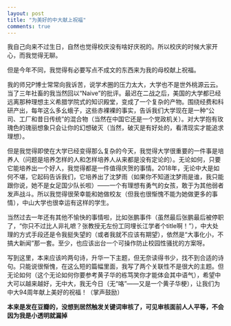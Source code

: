 ```yaml
---
layout: post
title: "为美好的中大献上祝福"
comments: true
---
```


我自己向来不过生日，自然也觉得校庆没有啥好庆祝的。所以校庆的时候大家开心，而我觉得无聊。

但是今年不同，我觉得有必要写点不成文的东西来为我的母校献上祝福。

我的师兄P博士常常向我诉苦，说学术圈的压力太大，大学也不是世外桃源云云。当了三年社畜的我当然回以“Naive”的批评。最迟在二战之后，美国的大学都已经远离那种理想主义希腊学院式的知识殿堂，变成了一个复杂的产物。围绕经费和科研产出，每年这么多幺蛾子，这些赤裸裸的事实，告诉我们大学现在是一种“公司、工厂和昔日传统”的混合物（当然在中国它还是一个党政机关）。对大学抱有玫瑰色的瑰丽想象只会让你的幻想破灭（当然，破灭是有好处的，看清现实才能追求理想）。

但是我觉得即使在大学已经变得那么复杂的今天，我觉得大学很重要的一件事是培养人（问题是培养怎样的人和怎样培养人从来都是没有定论的）。无论如何，只要它能培养出一个好人，我觉得都是一件值得庆贺的事情。2018年，无论中大是如何不堪，它起码告诉我们，它培养出了沈梦雨（如果你不知道沈梦雨是谁，我只能跟你说，她不是女足国少队长啦）——一个有理想有勇气的女孩，敢于为其他弱者发声战斗。所以我觉得很荣幸能和她做校友（但我也很惭愧不能为她做更多的事情），中山大学也很幸运有这样的学生。

当然过去一年还有其他不愉快的事情啦，比如张鹏事件（虽然最后张鹏最后被停职了，“你只不过比人非礼嗻？张教授无左份工同埋长江学者个title啊！”），中大处理的方式手段还是令我挺失望的（或者我就不应该有期望），依然是“大事化小，不搞大新闻”那一套。至少，也应该出台一个可操作防止校园性骚扰的方案呀。

写到这里，本来应该吟两句诗，升华一下主题，但无奈读得书少，找不到合适的诗句。只能说很惭愧，在这么短的篇幅里面，我写了两个关联性不是很大的主题。但无论如何（这个无论如何你要参考黄子华的栋笃笑你才能体会其中语气），希望中大可以越来越好，无中大，我无今日（无“咯”——又是一个黄子华梗），让我们为中大94周年献上美好的祝福！（掌声鼓励）

**本来是发在豆瓣的，没想到居然触发关键词审核了，可见审核面前人人平等，不会因为我是小透明就漏掉**